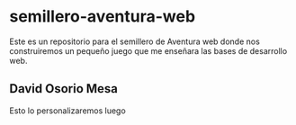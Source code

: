 # semillero-aventura-web
Este es un repositorio para el semillero de Aventura web donde nos construiremos un pequeño juego que me enseñara las bases de desarrollo web.

## David Osorio Mesa ##
Esto lo personalizaremos luego
